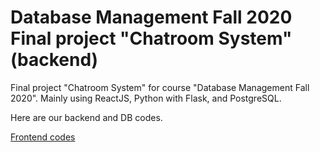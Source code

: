 # Database Management Fall 2020 Final project "Chatroom System" (backend)
Final project "Chatroom System" for course "Database Management Fall 2020".
Mainly using ReactJS, Python with Flask, and PostgreSQL.

Here are our backend and DB codes.

[Frontend codes](https://github.com/ycheng627/db_2020_frontend)
